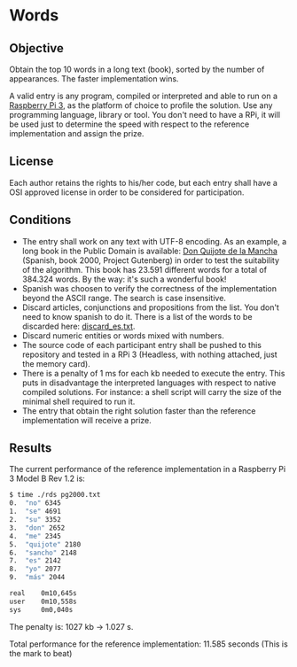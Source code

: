 # Words

## Objective
Obtain the top 10 words in a long text (book), sorted by the number of appearances. The faster implementation wins.

A valid entry is any program, compiled or interpreted and able to run on a [Raspberry Pi 3](https://www.raspberrypi.org/products/raspberry-pi-3-model-b/), as the platform of choice to profile the solution. Use any programming language, library or tool. You don't need to have a RPi, it will be used just to determine the speed with respect to the reference implementation and assign the prize. 

## License
Each author retains the rights to his/her code, but each entry shall have a OSI approved license in order to be considered for participation.

## Conditions
- The entry shall work on any text with UTF-8 encoding. As an example, a long book in the Public Domain is available: [Don Quijote de la Mancha](http://www.gutenberg.org/cache/epub/2000/pg2000.txt) (Spanish, book 2000, Project Gutenberg) in order to test the suitability of the algorithm. This book has 23.591 different words for a total of 384.324 words. By the way: it's such a wonderful book!
- Spanish was choosen to verify the correctness of the implementation beyond the ASCII range. The search is case insensitive.
- Discard articles, conjunctions and propositions from the list. You don't need to know spanish to do it. There is a list of the words to be discarded here: [discard_es.txt](https://github.com/ideati/challenges/blob/master/Data/Words/discard_es.txt).
- Discard numeric entities or words mixed with numbers.
- The source code of each participant entry shall be pushed to this repository and tested in a RPi 3 (Headless, with nothing attached, just the memory card).
- There is a penalty of 1 ms for each kb needed to execute the entry. This puts in disadvantage the interpreted languages with respect to native compiled solutions. For instance: a shell script will carry the size of the minimal shell required to run it.
- The entry that obtain the right solution faster than the reference implementation will receive a prize.

## Results
The current performance of the reference implementation in a Raspberry Pi 3 Model B Rev 1.2 is:
```sh
$ time ./rds pg2000.txt
0.  "no" 6345
1.  "se" 4691
2.  "su" 3352
3.  "don" 2652
4.  "me" 2345
5.  "quijote" 2180
6.  "sancho" 2148
7.  "es" 2142
8.  "yo" 2077
9.  "más" 2044

real    0m10,645s
user    0m10,558s
sys     0m0,040s
```
The penalty is: 1027 kb -> 1.027 s.

Total performance for the reference implementation: 11.585 seconds (This is the mark to beat)
